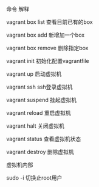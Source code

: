 命令 解释   

vagrant box list 查看目前已有的box  

vagrant box add 新增加一个box  

vagrant box remove 删除指定box  

vagrant init 初始化配置vagrantfile  

vagrant up 启动虚拟机  

vagrant ssh ssh登录虚拟机  

vagrant suspend 挂起虚拟机  

vagrant reload 重启虚拟机  

vagrant halt 关闭虚拟机 

vagrant status 查看虚拟机状态  

vagrant destroy 删除虚拟机



虚拟机内部

sudo -i 切换止root用户

